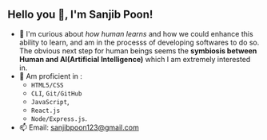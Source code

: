 ## Hello you :wave:, I'm Sanjib Poon!

- 👀 I'm curious about _how human learns_ and how we could enhance this ability to learn, and am in the processs of developing softwares to do so.
  The obvious next step for human beings seems the **symbiosis between Human and AI(Artificial Intelligence)** which I am extremely interested in.
- 🌱 Am proficient in :
  - `HTML5/CSS`
  - `CLI`, `Git/GitHub`
  - `JavaScript`,
  - `React.js`
  - `Node/Express.js`.
- 📫 Email: sanjibpoon123@gmail.com

<!---
san-poon/san-poon is a ✨ special ✨ repository because its `README.md` (this file) appears on your GitHub profile.
You can click the Preview link to take a look at your changes.
--->
